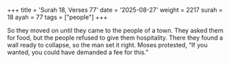 +++
title = 'Surah 18, Verses 77'
date = '2025-08-27'
weight = 2217
surah = 18
ayah = 77
tags = ["people"]
+++

So they moved on until they came to the people of a town. They asked them for food, but the people refused to give them hospitality. There they found a wall ready to collapse, so the man set it right. Moses protested, “If you wanted, you could have demanded a fee for this.”